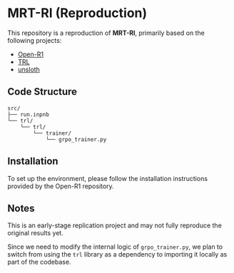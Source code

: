 # MRT-Rl (Reproduction)

This repository is a reproduction of **MRT-Rl**, primarily based on the following projects:

- [Open-R1](https://github.com/huggingface/open-r1/tree/main)
- [TRL](https://github.com/huggingface/trl/tree/main)
- [unsloth](https://unsloth.ai/blog/r1-reasoning)

## Code Structure
```
src/
├── run.inpnb
└── trl/
    └── trl/
        └── trainer/
            └── grpo_trainer.py
```

## Installation
To set up the environment, please follow the installation instructions provided by the Open-R1 repository.

## Notes
This is an early-stage replication project and may not fully reproduce the original results yet.

Since we need to modify the internal logic of `grpo_trainer.py`, we plan to switch from using the `trl` library as a dependency to importing it locally as part of the codebase.